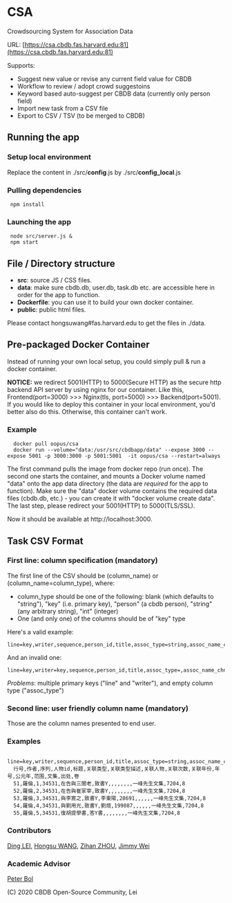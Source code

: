 # CSA
Crowdsourcing System for Association Data

 URL: [https://csa.cbdb.fas.harvard.edu:81](https://csa.cbdb.fas.harvard.edu:81)

Supports: 
 - Suggest new value or revise any current field value for CBDB
 - Workflow to review / adopt crowd suggestoins
 - Keyword based auto-suggest per CBDB data (currently only person field)
 - Import new task from a CSV file
 - Export to CSV / TSV (to be merged to CBDB)

## Running the app

### Setup local environment
Replace the content in ./src/**config**.js by ./src/**config_local**.js

### Pulling dependencies
     npm install

### Launching the app
     node src/server.js &
     npm start

## File / Directory structure
 - **src**: source JS / CSS files.
 - **data**: make sure cbdb.db, user.db, task.db etc. are accessible here in order for the app to function.
 - **Dockerfile**: you can use it to build your own docker container.
 - **public**: public html files.
 
 Please contact hongsuwang#fas.harvard.edu to get the files in ./data.

## Pre-packaged Docker Container
Instead of running your own local setup, you could simply pull & run a docker container.

**NOTICE:** we redirect 5001(HTTP) to 5000(Secure HTTP) as the secure http backend API server by using nginx for our container. Like this, Frontend(port=3000) >>> Nginx(tls, port=5000) >>> Backend(port=5001). If you would like to deploy this container in your local environment, you'd better also do this. Otherwise, this container can't work.

### Example

      docker pull oopus/csa
      docker run --volume="data:/usr/src/cbdbapp/data" --expose 3000 --expose 5001 -p 3000:3000 -p 5001:5001  -it oopus/csa --restart=always

The first command pulls the image from docker repo (run once). 
The second one starts the container, and mounts a Docker volume named "data" onto the app data directory (the data are *required* for the app to function). 
Make sure the "data" docker volume contains the required data files (cbdb.db, etc.) - you can create it with "docker volume create data". The last step, please redirect your 5001(HTTP) to 5000(TLS/SSL).

Now it should be available at http://localhost:3000.

## Task CSV Format
### First line: column specification (mandatory)
The first line of the CSV should be (column_name) or (column_name=column_type), where:
- column_type should be one of the following: blank (which defaults to "string"), "key" (i.e. primary key), "person" (a cbdb person), "string" (any arbitrary string), "int" (integer)
- One (and only one) of the columns should be of "key" type

Here's a valid example:

    line=key,writer,sequence,person_id,title,assoc_type=string,assoc_name_chn=string,assoc_personid=person

And an invalid one: 

    line=key,writer=key,sequence,person_id,title,assoc_type=,assoc_name_chn=string,assoc_personid=person

*Problems*: multiple primary keys ("line" and "writer"), and empty column type ("assoc_type")

### Second line: user friendly column name (mandatory)
Those are the column names presented to end user. 

### Examples

      line=key,writer,sequence,person_id,title,assoc_type=string,assoc_name_chn=string,assoc_personid=person,assoc_count=int,assoc_year=int,nianhao=string,year=int,range=string,collection,c_source,volume
      行号,作者,序列,人物id,标题,关联类型,关联类型描述,关联人物,关联次数,关联年份,年号,公元年,范围,文集,出处,卷
      51,羅倫,1,34531,在告與三閤老,致書Y,,,,,,,,一峰先生文集,7204,8
      52,羅倫,2,34531,在告與崔冡宰,致書Y,,,,,,,,一峰先生文集,7204,8
      53,羅倫,3,34531,與李賔之,致書Y,李東陽,28691,,,,,,一峰先生文集,7204,8
      54,羅倫,4,34531,與劉用光,致書Y,劉煊,199087,,,,,,一峰先生文集,7204,8
      55,羅倫,5,34531,復胡提學書,答Y書,,,,,,,,一峰先生文集,7204,8




### Contributors

[Ding LEI](https://github.com/toysrtommy), [Hongsu WANG](https://github.com/sudoghut), [Zihan ZHOU](https://github.com/Zhou-Zihan), [Jimmy Wei](https://github.com/icewing1996)

### Academic Advisor

[Peter Bol](https://scholar.harvard.edu/pkbol/home)

(C) 2020 CBDB Open-Source Community, Lei

